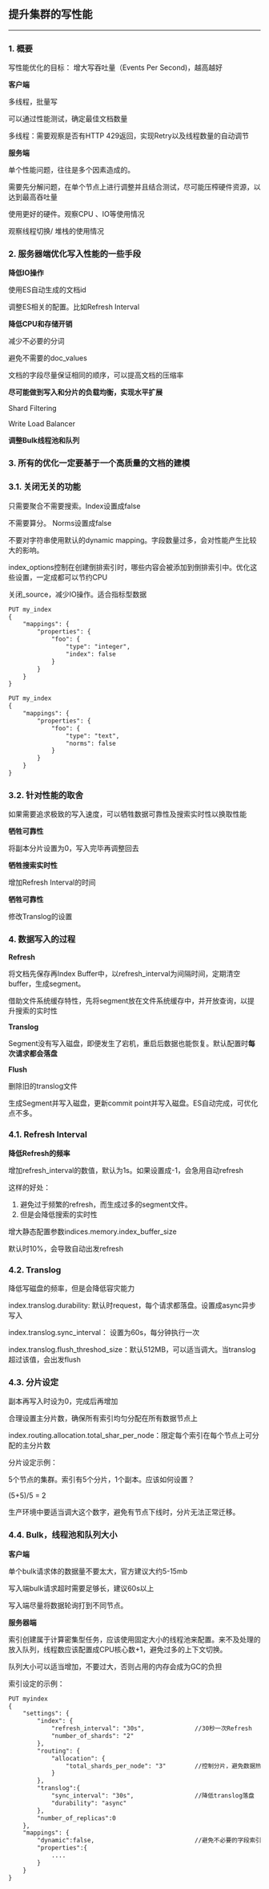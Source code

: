 ## 提升集群的写性能
-----

### 1. 概要

写性能优化的目标： 增大写吞吐量（Events Per Second)，越高越好

**客户端**

多线程，批量写

可以通过性能测试，确定最佳文档数量

多线程：需要观察是否有HTTP 429返回，实现Retry以及线程数量的自动调节

**服务端**

单个性能问题，往往是多个因素造成的。

需要先分解问题，在单个节点上进行调整并且结合测试，尽可能压榨硬件资源，以达到最高吞吐量

使用更好的硬件。观察CPU 、IO等使用情况

观察线程切换/ 堆栈的使用情况


### 2. 服务器端优化写入性能的一些手段

**降低IO操作**

使用ES自动生成的文档id

调整ES相关的配置。比如Refresh Interval

**降低CPU和存储开销**

减少不必要的分词

避免不需要的doc_values

文档的字段尽量保证相同的顺序，可以提高文档的压缩率

**尽可能做到写入和分片的负载均衡，实现水平扩展**

Shard Filtering 

Write Load Balancer

**调整Bulk线程池和队列**

### 3. 所有的优化一定要基于一个高质量的文档的建模

### 3.1. 关闭无关的功能

只需要聚合不需要搜索。Index设置成false

不需要算分。 Norms设置成false

不要对字符串使用默认的dynamic mapping。字段数量过多，会对性能产生比较大的影响。

index_options控制在创建倒排索引时，哪些内容会被添加到倒排索引中。优化这些设置，一定成都可以节约CPU

关闭_source，减少IO操作。适合指标型数据

```html
PUT my_index
{
    "mappings": {
        "properties": {
            "foo": {
                "type": "integer",
                "index": false
            }
        }
    }
}

PUT my_index
{
    "mappings": {
        "properties": {
            "foo": {
                "type": "text",
                "norms": false
            }
        }
    }
}
```

### 3.2. 针对性能的取舍

如果需要追求极致的写入速度，可以牺牲数据可靠性及搜索实时性以换取性能

**牺牲可靠性**

将副本分片设置为0，写入完毕再调整回去

**牺牲搜索实时性**

增加Refresh Interval的时间

**牺牲可靠性**

修改Translog的设置


### 4. 数据写入的过程

**Refresh**

将文档先保存再Index Buffer中，以refresh_interval为间隔时间，定期清空buffer，生成segment。

借助文件系统缓存特性，先将segment放在文件系统缓存中，并开放查询，以提升搜索的实时性

**Translog**

Segment没有写入磁盘，即便发生了宕机，重启后数据也能恢复。默认配置时**每次请求都会落盘**

**Flush**

删除旧的translog文件

生成Segment并写入磁盘，更新commit point并写入磁盘。ES自动完成，可优化点不多。


### 4.1. Refresh Interval

**降低Refresh的频率**

增加refresh_interval的数值，默认为1s。如果设置成-1，会急用自动refresh

这样的好处：
1. 避免过于频繁的refresh，而生成过多的segment文件。
1. 但是会降低搜索的实时性

增大静态配置参数indices.memory.index_buffer_size

默认时10%，会导致自动出发refresh


### 4.2. Translog

降低写磁盘的频率，但是会降低容灾能力

index.translog.durability: 默认时request，每个请求都落盘。设置成async异步写入

index.translog.sync_interval： 设置为60s，每分钟执行一次

index.translog.flush_threshod_size：默认512MB，可以适当调大。当translog超过该值，会出发flush


### 4.3. 分片设定

副本再写入时设为0，完成后再增加

合理设置主分片数，确保所有索引均匀分配在所有数据节点上

index.routing.allocation.total_shar_per_node：限定每个索引在每个节点上可分配的主分片数

分片设定示例：

5个节点的集群。索引有5个分片，1个副本。应该如何设置？

(5+5)/5 = 2

生产环境中要适当调大这个数字，避免有节点下线时，分片无法正常迁移。


### 4.4. Bulk，线程池和队列大小

**客户端**

单个bulk请求体的数据量不要太大，官方建议大约5-15mb

写入端bulk请求超时需要足够长，建议60s以上

写入端尽量将数据轮询打到不同节点。


**服务器端**

索引创建属于计算密集型任务，应该使用固定大小的线程池来配置。来不及处理的放入队列，线程数应该配置成CPU核心数+1，避免过多的上下文切换。

队列大小可以适当增加，不要过大，否则占用的内存会成为GC的负担


索引设定的示例：

```html
PUT myindex 
{
    "settings": {
        "index": {
            "refresh_interval": "30s",              //30秒一次Refresh
            "number_of_shards": "2"
        },
        "routing": {
            "allocation": {
                "total_shards_per_node": "3"        //控制分片，避免数据热点
            }
        },
        "translog":{
            "sync_interval": "30s",                 //降低translog落盘
            "durability": "async"
        },
        "number_of_replicas":0
    },
    "mappings": {
        "dynamic":false,                            //避免不必要的字段索引。必要时可以通过update by query索引必要的字段
        "properties":{
            ....
        }
    }
}
```